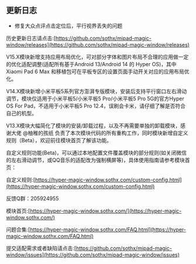 ## 更新日志

- 修复大众点评点击定位后，平行视界丢失的问题

历史更新日志请点击:[https://github.com/sothx/mipad-magic-window/releases](https://github.com/sothx/mipad-magic-window/releases)

V15.X模块新增支持应用布局优化，可对部分字体和图片布局不合理的应用做一定的优化适配调整(适配所有基于Android 13/Android 14 的 Hyper OS)，其中 Xiaomi Pad 6 Max 和移植包可在平板专区的设置页面手动开关对应的应用布局优化。

V14.X模块新增小米平板5系列官方澎湃专版模块，安装后支持平行窗口左右滑动调节，模块仅适用于小米平板5/小米平板5 Pro/小米平板5 Pro 5G的官方Hyper OS For Pad，不适用于小米平板5 Pro 12.4，误刷会卡米，请仔细了解是否符合自己的机型。

V13.X模块大幅简化了模块的安装/卸载过程，以及不再需要单独的卸载模块，感谢大佬 @柚稚的孩纸 负责了本次模块代码的所有重构工作，同时模块新增自定义规则（Beta），欢迎前往模块首页了解该功能。

自定义规则功能(Beta)，可以通过本地配置文件覆盖模块的部分规则(如关闭微信的左右滑动调节，或QQ音乐的适配改为强制横屏等)，具体使用指南请参考模块首页：

自定义规则:[https://hyper-magic-window.sothx.com/custom-config.html](https://hyper-magic-window.sothx.com/custom-config.html)

反馈Q群：205924955 

模块首页:[https://hyper-magic-window.sothx.com/](https://hyper-magic-window.sothx.com/)


问题合集:[https://hyper-magic-window.sothx.com/FAQ.html](https://hyper-magic-window.sothx.com/FAQ.html)


提交适配需求或者缺陷请点击:[https://github.com/sothx/mipad-magic-window/issues](https://github.com/sothx/mipad-magic-window/issues)
